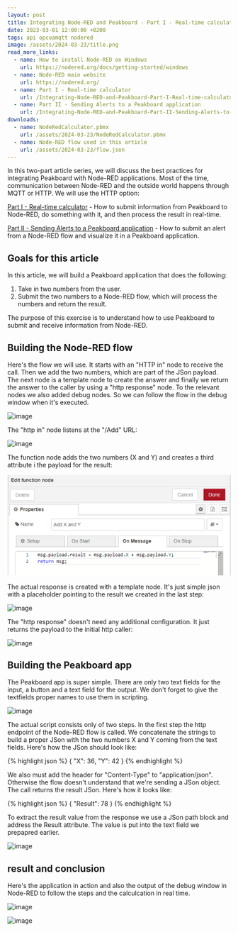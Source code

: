 ```yaml
---
layout: post
title: Integrating Node-RED and Peakboard - Part I - Real-time calculator
date: 2023-03-01 12:00:00 +0200
tags: api opcuamqtt nodered
image: /assets/2024-03-23/title.png
read_more_links:
  - name: How to install Node-RED on Windows
    url: https://nodered.org/docs/getting-started/windows
  - name: Node-RED main website
    url: https://nodered.org/
  - name: Part I - Real-time calculator
    url: /Integrating-Node-RED-and-Peakboard-Part-I-Real-time-calculator.html
  - name: Part II - Sending Alerts to a Peakboard application
    url: /Integrating-Node-RED-and-Peakboard-Part-II-Sending-Alerts-to-an-Peakboard-application.html
downloads:
  - name: NodeRedCalculator.pbmx
    url: /assets/2024-03-23/NodeRedCalculator.pbmx
  - name: Node-RED flow used in this article
    url: /assets/2024-03-23/flow.json
---
```

In this two-part article series, we will discuss the best practices for integrating Peakboard with Node-RED applications. Most of the time, communication between Node-RED and the outside world happens through MQTT or HTTP. We will use the HTTP option:

[Part I - Real-time calculator](/Integrating-Node-RED-and-Peakboard-Part-I-Real-time-calculator.html) -
How to submit information from Peakboard to Node-RED, do something with it, and then process the result in real-time.

[Part II - Sending Alerts to a Peakboard application](/Integrating-Node-RED-and-Peakboard-Part-II-Sending-Alerts-to-an-Peakboard-application.html) -
How to submit an alert from a Node-RED flow and visualize it in a Peakboard application.

## Goals for this article

In this article, we will build a Peakboard application that does the following:
1. Take in two numbers from the user.
2. Submit the two numbers to a Node-RED flow, which will process the numbers and return the result.

The purpose of this exercise is to understand how to use Peakboard to submit and receive information from Node-RED.

## Building the Node-RED flow

Here's the flow we will use. It starts with an "HTTP in" node to receive the call. Then we add the two numbers, which are part of the JSon payload. The next node is a template node to create the answer and finally we return the answer to the caller by using a "http response" node. To the relevant nodes we also added debug nodes. So we can follow the flow in the debug window when it's executed.

![image](/assets/2024-03-23/010.png)

The "http in" node listens at the "/Add" URL:

![image](/assets/2024-03-23/020.png)

The function node adds the two numbers (X and Y) and creates a third attribute i the payload for the result:

![image](/assets/2024-03-23/021.png)

The actual response is created with a template node. It's just simple json with a placeholder pointing to the result we created in the last step:

![image](/assets/2024-03-23/022.png)

The "http response" doesn't need any additional configuration. It just returns the payload to the initial http caller:

![image](/assets/2024-03-23/023.png)

## Building the Peakboard app

The Peakboard app is super simple. There are only two text fields for the input, a button and a text field for the output. We don't forget to give the textfields proper names to use them in scripting.

![image](/assets/2024-03-23/030.png)

The actual script consists only of two steps. In the first step the http endpoint of the Node-RED flow is called. We concatenate the strings to build a proper JSon with the two numbers X and Y coming from the text fields. Here's how the JSon should look like:

{% highlight json %}
{
    "X": 36,
    "Y": 42
}
{% endhighlight %}

We also must add the header for "Content-Type" to "application/json". Otherwise the flow doesn't understand that we're sending a JSon object.
The call returns the result JSon. Here's how it looks like:

{% highlight json %}
{
    "Result": 78
}
{% endhighlight %}

To extract the result value from the response we use a JSon path block and address the Result attribute. The value is put into the text field we prepapred earlier.

![image](/assets/2024-03-23/040.png)

## result and conclusion

Here's the application in action and also the output of the debug window in Node-RED to follow the steps and the calculcation in real time.

![image](/assets/2024-03-23/result.gif)

![image](/assets/2024-03-23/050.png)


